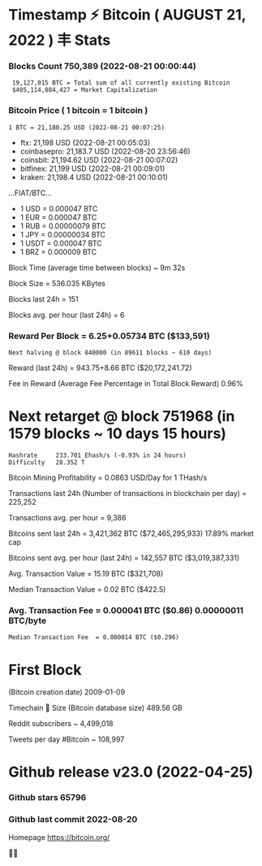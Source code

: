 # Timestamp ⚡ Bitcoin ( AUGUST 21, 2022 ) 丰 Stats

### Blocks Count	750,389 (2022-08-21 00:00:44)
     19,127,015 BTC = Total sum of all currently existing Bitcoin 
     $405,114,884,427 = Market Capitalization

### Bitcoin Price  ( 1 bitcoin = 1 bitcoin )
	1 BTC = 21,180.25 USD (2022-08-21 00:07:25)
- ftx: 21,198 USD (2022-08-21 00:05:03)
- coinbasepro: 21,183.7 USD (2022-08-20 23:56:46)
- coinsbit: 21,194.62 USD (2022-08-21 00:07:02)
- bitfinex: 21,199 USD (2022-08-21 00:09:01)
- kraken: 21,198.4 USD (2022-08-21 00:10:01)

...FIAT/BTC...

- 1 USD = 0.000047 BTC
- 1 EUR = 0.000047 BTC
- 1 RUB = 0.00000079 BTC
- 1 JPY = 0.00000034 BTC
- 1 USDT = 0.000047 BTC
- 1 BRZ = 0.000009 BTC

Block Time (average time between blocks)	~  9m 32s

Block Size	= 536.035 KBytes

Blocks last 24h	= 151

Blocks avg. per hour (last 24h)	= 6

### Reward Per Block	= 6.25+0.05734 BTC ($133,591) 
    Next halving @ block 840000 (in 89611 blocks ~ 610 days)

Reward (last 24h)	= 943.75+8.66 BTC ($20,172,241.72)

Fee in Reward (Average Fee Percentage in Total Block Reward)	0.96%

# Next retarget @ block 751968 (in 1579 blocks ~ 10 days 15 hours)
    Hashrate	 233.701 Ehash/s (-0.93% in 24 hours)
    Difficulty	 28.352 T 
    
Bitcoin Mining Profitability	= 0.0863 USD/Day for 1 THash/s

Transactions last 24h (Number of transactions in blockchain per day)	= 225,252

Transactions avg. per hour	= 9,386

Bitcoins sent last 24h	= 3,421,362 BTC ($72,465,295,933) 17.89% market cap

Bitcoins sent avg. per hour (last 24h)	= 142,557 BTC ($3,019,387,331)

Avg. Transaction Value	= 15.19 BTC ($321,708)

Median Transaction Value	= 0.02 BTC ($422.5)

### Avg. Transaction Fee	= 0.000041 BTC ($0.86) 0.00000011 BTC/byte
    Median Transaction Fee	= 0.000014 BTC ($0.296)

# First Block
(Bitcoin creation date)	2009-01-09

Timechain 🪩 Size (Bitcoin database size)	489.56 GB

Reddit subscribers	~ 4,499,018

Tweets per day #Bitcoin	~ 108,997

# Github release	v23.0 (2022-04-25)

### Github stars	65796

### Github last commit	2022-08-20

Homepage	https://bitcoin.org/

💙💜
